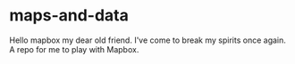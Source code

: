 # maps-and-data
Hello mapbox my dear old friend. I've come to break my spirits once again. A repo for me to play with Mapbox.
